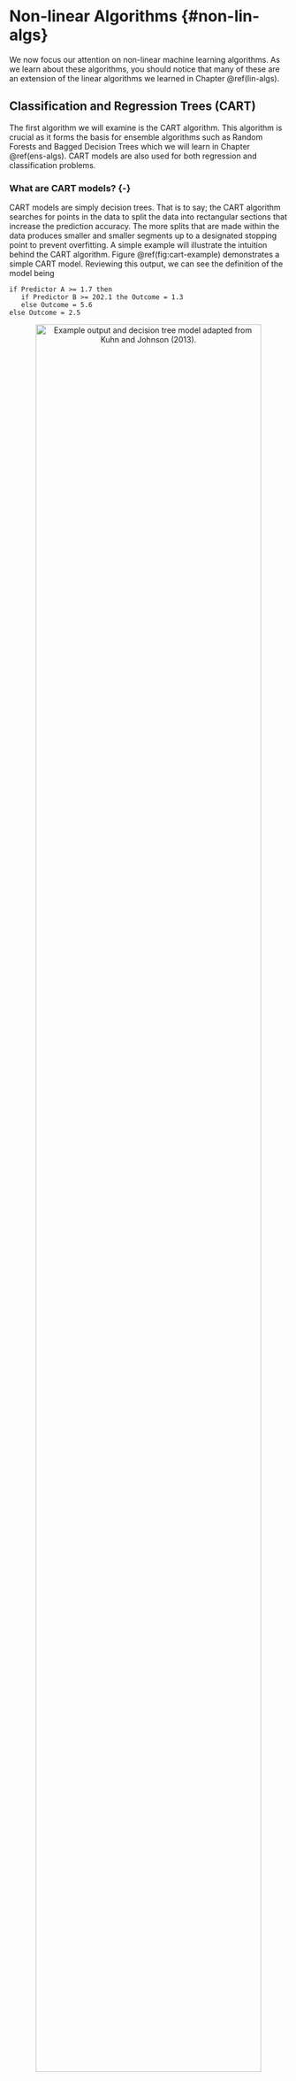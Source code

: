 # Non-linear Algorithms {#non-lin-algs}

We now focus our attention on non-linear machine learning algorithms. As we learn about these algorithms, you should notice that many of these are an extension of the linear algorithms we learned in Chapter \@ref(lin-algs).  

## Classification and Regression Trees (CART)

The first algorithm we will examine is the CART algorithm. This algorithm is crucial as it forms the basis for ensemble algorithms such as Random Forests and Bagged Decision Trees which we will learn in Chapter \@ref(ens-algs). CART models are also used for both regression and classification problems. 

### What are CART models? {-}

CART models are simply decision trees. That is to say; the CART algorithm searches for points in the data to split the data into rectangular sections that increase the prediction accuracy. The more splits that are made within the data produces smaller and smaller segments up to a designated stopping point to prevent overfitting. A simple example will illustrate the intuition behind the CART algorithm.  Figure \@ref(fig:cart-example) demonstrates a simple CART model. Reviewing this output, we can see the definition of the model being

```
if Predictor A >= 1.7 then
   if Predictor B >= 202.1 the Outcome = 1.3
   else Outcome = 5.6
else Outcome = 2.5
```

<div class="figure" style="text-align: center">
<img src="img/cart-example.png" alt="Example output and decision tree model adapted from Kuhn and Johnson (2013)." width="90%" />
<p class="caption">(\#fig:cart-example)Example output and decision tree model adapted from Kuhn and Johnson (2013).</p>
</div>

Using the above decision algorithm, we can make future predictions based on the split values of Predictor A and B. 

### How does a CART model learn from data? {-}

#### Regression Trees {-}

For regression trees, CART models search through all the data points for each predictor to determine the optimal split point that partitions the data into two groups and the sum of squared errors (SSE) is the lowest possible value for that split. In the previous example, that value was 1.7 for Predictor A. From that first split; the method is repeated within each new region until the model reaches a designated stopping point, for instance, $n < 20$ data points in any new region. 


\[
SSE\ =\ \sum_{i\in S_1}^{ }\left(y_i-\overline{y_1}\right)^2\ +\ \sum_{i\in S_2}^{ }\left(y_i-\overline{y_2}\right)^2
\]


#### Classification Trees {-}

A frequently used measure for classification trees is the GINI index and is computed by

\[
G\ =\ \sum_{k=1}^Kp_k\times\left(1-p_k\right)
\]

where $p_k$ is the classification probability of the $k$th class. The optimal split point search process is similar to the regression method, except now the algorithm searches for the best split point based on the lowest Gini index indicating the purest node for that split. In this case, purity refers to a node having more of one particular class than another. 

#### Two-class Example {-}
To illustrate how to compute the Gini index, we will walk through a simple two-class example. The first step is to sort the sample based on the predictor values and then find the midpoint of the optimal split point. This split would create a contingency table like the one below. For this table, $n_{11}$ is the proportion of sample observations that are in group 1(samples that are greater than the split value) class 1. The same logic follows for the other three split values. The bold-faced values are the sub-totals of the split groups and the classifications. 


                        Class1                      Class2
--------------  -----------------------  -----------------------  ---------------------------
$>$ split          $n_{11}$               $n_{12}$                 $\mathbf{n_{>split}}$ 
$\leq$ split       $n_{21}$               $n_{22}$                 $\mathbf{n_{\leq split}}$
                 $\mathbf{n_{class1}}$    $\mathbf{n_{class2}}$    $\mathbf{n}$
---------------------------------------------------------------------------------------------

Before the split, the initial Gini index is 

\[G = 2\left(\frac{n_{class1}}{n}\right)\left(\frac{n_{class2}}{n}\right)\]. 

After the split, the Gini index changes to

\[
\begin{align}
G &=\ 2\left[\left(\frac{n_{11}}{n_{>split}}\right)\left(\frac{n_{12}}{n_{>split}}\right)\left(\frac{n_{>split}}{n}\right)\ +\ \left(\frac{n_{21}}{n_{\leq split}}\right)\left(\frac{n_{22}}{n_{\leq split}}\right)\left(\frac{n_{\leq split}}{n}\right)\right]\\
&=\ 2\left[\left(\frac{n_{11}}{n}\right)\left(\frac{n_{12}}{n_{>split}}\right)\ +\ \left(\frac{n_{21}}{n}\right)\left(\frac{n_{22}}{n_{\leq split}}\right)\right]
\end{align}
\]

We can see from the above equation that the Gini index now depends upon the proportion of samples of each class within a region that is weighted by the proportion of sample points in each split group. We compare the new Gini index value to the previous value of the Gini index.  If the new value is smaller than the previous value, the model makes the split the proposed split otherwise. 

Another frequently used method is the Information (Entropy) index and is calculated by

\[
I =\ \sum_{k=1}^{K}-p_klog_2\left(p_k\right)
\]

Similar to the Gini index for K = 2 classes, the information before a split is

\[
I(\text{before split}) = -\left[\frac{n_{class1}}{n}\ \times log_2\left(\frac{n_{class1}}{n}\right)\right]\ - \left[\frac{n_{class2}}{n}\ \times log_2\left(\frac{n_{class2}}{n}\right)\right]
\]

To determine how well a split improved the model, we will compute the information gain statistic. An increase in gain is an advantage, and a decrease in gain is a disadvantage. The calculation of gain is

\[
gain(\text{split}) =\ I(\text{before split})\ -\ I(\text{after split})
\]

To calculate the information index after the split, do the following

\[
\begin{align}
I(>split) &=\ -\left[\frac{n_{11}}{n_{>split}}\ \times\ log_2\left(\frac{n_{11}}{n_{>split}}\right)\right]\ - \left[\frac{n_{12}}{n_{>split}}\ \times\ log_2\left(\frac{n_{12}}{n_{>split}}\right)\right]\\
I(\leq split) &=\ -\left[\frac{n_{21}}{n_{\leq split}}\ \times\ log_2\left(\frac{n_{21}}{n_{\leq split}}\right)\right]\ - \left[\frac{n_{22}}{n_{\leq split}}\ \times\ log_2\left(\frac{n_{22}}{n_{\leq split}}\right)\right]\\ 
I(\text{after split}) &=\ \frac{n_{>split}}{n}\ I(>split)\ +\ \frac{n_{\leq split}}{n}\ I(\leq split)
\end{align}
\]

##### Gini Example {-}
We will now work through an example problem using the Gini index. Figure \@ref(fig:gini-example) shows the results of predicted classes with regions for a two-class model. There are a total of 208 observations: 111 observations for Class 1 and 97 observations for Class 2. Using this information, we can compute the Gini index before any splits.


```r
n_obs <- 208
n_class_one <- 111
n_class_two <- 97
gini_before <- 2 * (n_class_one/n_obs) * (n_class_two/n_obs)
```

Based on the above calculation the pre-split Gini index is 0.498. 

<div class="figure" style="text-align: center">
<img src="img/applied-pred-Ch14Fig01.png" alt="Example classification model results." width="90%" />
<p class="caption">(\#fig:gini-example)Example classification model results.</p>
</div>


The contingency table for Predictor B of the above figure is below. Using this information, we can compute the post-split Gini index 

                  Class1     Class2
--------------  ---------- ----------
$B > 0.197$         91         30
$B \leq 0.197$      20         67
-------------------------------------


```r
n11 <- 91; n12 <- 30; n21 <- 20; n22 <- 67;
n_group_one <- 121; n_group_two <- 87;
group_one_prop <- (n11/n_obs)*(n12/n_group_one)
group_two_prop <- (n21/n_obs)*(n22/n_group_two)
gini_after <- 2 * sum(group_one_prop,group_two_prop)
```

The final Gini index post-split is now 0.365 which indicates an improvement in classification purity. We can also observe that any value $\leq 0.197$ will receive a classification of 2 and a classification of 1 otherwise with regards to this particular split point. 

### Pre-processing requirements? {-}

CART models do not require any special pre-processing of the data, but you can center and scale values based on skewness and other factors.

### Practical Exerecise

#### Libraries{-}
This exercise will use the ``AppliedPredictiveModeling``, ``rpart``, ``caret``, and ``partykit`` packages.


```r
library(AppliedPredictiveModeling)
library(rpart)
library(caret)
library(partykit)
library(mlbench)
library(kernlab)
```

#### Regression Tree {-}

##### Data {-}
For this exercise, we will use the solubility dataset described in @kuhn2013applied. In short, the features of this dataset are:

* 208 binary "fingerprints" that indicate the presence or absence of a particular chemical sub-structure; 
* 16 count descriptors (such as the number of bonds or the number of Bromine atoms);
* 4 continuous descriptors (such as molecular weight or surface area) [@kuhn2014package]. 

The authors centered and scaled the data to account for skewness. The target variable is a vector of log10 solubility values. The goal of this exercise is to predict the solubility value based on the set of features. Below is a view of some of the features and target values


```r
data(solubility)
str(solTrainXtrans[,c(1:10,209:228)])
```

```
## 'data.frame':	951 obs. of  30 variables:
##  $ FP001            : int  0 0 1 0 0 1 0 1 1 1 ...
##  $ FP002            : int  1 1 1 0 0 0 1 0 0 1 ...
##  $ FP003            : int  0 0 1 1 1 1 0 1 1 1 ...
##  $ FP004            : int  0 1 1 0 1 1 1 1 1 1 ...
##  $ FP005            : int  1 1 1 0 1 0 1 0 0 1 ...
##  $ FP006            : int  0 1 0 0 1 0 0 0 1 1 ...
##  $ FP007            : int  0 1 0 1 0 0 0 1 1 1 ...
##  $ FP008            : int  1 1 1 0 0 0 1 0 0 0 ...
##  $ FP009            : int  0 0 0 0 1 1 1 0 1 0 ...
##  $ FP010            : int  0 0 1 0 0 0 0 0 0 0 ...
##  $ MolWeight        : num  5.34 5.9 5.33 4.92 5.44 ...
##  $ NumAtoms         : num  3.37 3.91 3.53 3.3 3.47 ...
##  $ NumNonHAtoms     : num  2.83 3.3 2.77 2.4 2.77 ...
##  $ NumBonds         : num  3.43 3.97 3.53 3.3 3.47 ...
##  $ NumNonHBonds     : num  4.01 4.87 3.71 3.08 3.71 ...
##  $ NumMultBonds     : num  5.26 4.68 3.24 1.38 2.94 ...
##  $ NumRotBonds      : num  0 1.609 1.609 0.693 1.792 ...
##  $ NumDblBonds      : num  0 0 0.567 0.805 0 ...
##  $ NumAromaticBonds : num  2.83 2.56 1.95 0 1.95 ...
##  $ NumHydrogen      : num  3.86 5.32 4.73 4.47 4.47 ...
##  $ NumCarbon        : num  4.18 5.09 4.02 3.51 3.32 ...
##  $ NumNitrogen      : num  0.585 0.642 0 0 0.694 ...
##  $ NumOxygen        : num  0 0.693 1.099 0 0 ...
##  $ NumSulfer        : num  0 0.375 0 0 0 0.375 0 0 0 0 ...
##  $ NumChlorine      : num  0 0 0 0 0.375 ...
##  $ NumHalogen       : num  0 0 0 0 0.375 ...
##  $ NumRings         : num  1.386 1.609 0.693 0.693 0.693 ...
##  $ HydrophilicFactor: num  -1.607 -0.441 -0.385 -2.373 -0.071 ...
##  $ SurfaceArea1     : num  6.81 9.75 8.25 0 9.91 ...
##  $ SurfaceArea2     : num  6.81 12.03 8.25 0 9.91 ...
```

```r
str(solTrainY)
```

```
##  num [1:951] -3.97 -3.98 -3.99 -4 -4.06 -4.08 -4.08 -4.1 -4.1 -4.11 ...
```

##### Create and Analyze Regression Tree {-}

The ``rpart()`` function in `R` is a widely used method for computing trees using the CART method, and we will use this function. Another package ``party`` uses the [conditional inference framework](https://stats.stackexchange.com/questions/12140/conditional-inference-trees-vs-traditional-decision-trees) to form its trees.


```r
set.seed(100)
rpartTune <- train(solTrainXtrans, solTrainY,
                   method = "rpart2",
                   tuneLength = 10,
                   trControl= trainControl(method = "cv")
                   )
rpartTune$results
```

```
##    maxdepth     RMSE  Rsquared       MAE     RMSESD RsquaredSD      MAESD
## 1         1 1.617667 0.3745252 1.2657915 0.11511437 0.05777279 0.08191460
## 2         2 1.433114 0.5067404 1.1326186 0.07599686 0.04909341 0.04940391
## 3         3 1.357672 0.5568291 1.0657348 0.07354389 0.05231774 0.06091190
## 4         4 1.263596 0.6166997 0.9974476 0.10201869 0.05547696 0.07947602
## 5         5 1.192831 0.6581800 0.9429124 0.11324197 0.05669830 0.08594278
## 6         6 1.142654 0.6853056 0.9009065 0.10585813 0.05990671 0.08607556
## 7         7 1.111858 0.7020728 0.8707216 0.10580483 0.06389863 0.08126706
## 8         8 1.094535 0.7110088 0.8545809 0.11400541 0.06474333 0.09512021
## 9         9 1.091880 0.7116190 0.8465921 0.11938842 0.06737339 0.10068304
## 10       10 1.068799 0.7236716 0.8232469 0.12842861 0.07102897 0.10641491
```

```r
#Build the initial model

training_data <- data.frame(cbind(solTrainXtrans,solTrainY))
training_model <- rpart(solTrainY ~., data = training_data,
                    control = rpart.control(maxdepth = 10))

#Examine the tree complexity
plotcp(training_model)
```

<img src="03-Non-Linear-Algorithms_files/figure-html/cart-tree-calc-1.png" width="672" />

```r
training_model$cptable
```

```
##            CP nsplit rel error    xerror       xstd
## 1  0.37300506      0 1.0000000 1.0010223 0.05357024
## 2  0.13770014      1 0.6269949 0.6314019 0.03143820
## 3  0.06971510      2 0.4892948 0.4945930 0.02321245
## 4  0.06180269      3 0.4195797 0.4434574 0.02133679
## 5  0.04729111      4 0.3577770 0.3838988 0.01904376
## 6  0.02650301      5 0.3104859 0.3514391 0.01837681
## 7  0.01789274      6 0.2839829 0.3062709 0.01570413
## 8  0.01553523      7 0.2660901 0.2989517 0.01566820
## 9  0.01178134      8 0.2505549 0.2910022 0.01551438
## 10 0.01150195      9 0.2387736 0.2879867 0.01543448
## 11 0.01000000     10 0.2272716 0.2761810 0.01525549
```

```r
#Add min(xerror+xstd) and find the smallest tree w/xerror < min(xerror+xstd)
which(training_model$cptable[,4] < min(training_model$cptable[,4]+training_model$cptable[,5]))
```

```
##  9 10 11 
##  9 10 11
```

```r
#Prune the tree
training_model <- rpart(solTrainY ~., data = training_data,
                    cp = .014)
model_tree <- as.party
```

Figure \@ref(fig:cart-plot) displays the final results that we can use for interpretation of the model. To create the plot just use the code ``plot(model_tree)``. You could also use the ``prp`` function from the ``rpart.plot`` package. Using that package the ``prp`` plot would be 

``prp(training_model,type=4,extra=106,box.col = c("#deebf7","#fff7bc")[training_model$frame$yval],cex = 0.6)``

<div class="figure" style="text-align: center">
<img src="img/final-cart-plot.png" alt="Final CART model regression results." width="90%" />
<p class="caption">(\#fig:cart-plot)Final CART model regression results.</p>
</div>

#### Classification Tree {-}

For this exercise, we will use the ``PimaIndianDiabetes2`` data from the ``mlbench`` package based on the dataset from the [UCI Machine Learning Repository](https://archive.ics.uci.edu/ml/datasets/pima+indians+diabetes). Click the link for a description of the dataset. In this exercise, we will build a classification tree that will classify a person as "pos" or "neg" for diabetes from a set of input features based on personal characteristics. 

##### Data {-}

I already created a training and test dataset from the original data. There are some missing values, so we will only use the complete cases for this example since the algorithms won't work with missing data. 


```r
pima_train <- read.csv("data/pima-train.csv",header=TRUE)
pima_train <- pima_train[complete.cases(pima_train),]
str(pima_train)
```

```
## 'data.frame':	311 obs. of  9 variables:
##  $ pregnant: int  1 0 2 5 0 1 1 3 11 10 ...
##  $ glucose : int  89 137 197 166 118 103 115 126 143 125 ...
##  $ pressure: int  66 40 70 72 84 30 70 88 94 70 ...
##  $ triceps : int  23 35 45 19 47 38 30 41 33 26 ...
##  $ insulin : int  94 168 543 175 230 83 96 235 146 115 ...
##  $ mass    : num  28.1 43.1 30.5 25.8 45.8 43.3 34.6 39.3 36.6 31.1 ...
##  $ pedigree: num  0.167 2.288 0.158 0.587 0.551 ...
##  $ age     : int  21 33 53 51 31 33 32 27 51 41 ...
##  $ diabetes: Factor w/ 2 levels "neg","pos": 1 2 2 2 2 1 2 1 2 2 ...
```

##### Create and Analyze Classification Tree {-}


```r
#Gini Index
set.seed(33)
train_ctrl <- trainControl(method = "repeatedcv", number = 10, repeats = 3)
gini_tune <- train(as.factor(diabetes) ~., data = pima_train, method = "rpart",
                   trControl=train_ctrl,
                   tuneLength = 10, 
                   parms=list(split='gini'))
gini_tune
```

```
## CART 
## 
## 311 samples
##   8 predictor
##   2 classes: 'neg', 'pos' 
## 
## No pre-processing
## Resampling: Cross-Validated (10 fold, repeated 3 times) 
## Summary of sample sizes: 280, 280, 280, 280, 280, 280, ... 
## Resampling results across tuning parameters:
## 
##   cp          Accuracy   Kappa    
##   0.00000000  0.7790703  0.4994923
##   0.03219107  0.7740995  0.4937550
##   0.06438214  0.7699731  0.4670725
##   0.09657321  0.7580735  0.4369132
##   0.12876428  0.7591151  0.4401497
##   0.16095535  0.7410013  0.4188441
##   0.19314642  0.7420430  0.4219648
##   0.22533749  0.7420430  0.4219648
##   0.25752856  0.7420430  0.4219648
##   0.28971963  0.7150448  0.3111903
## 
## Accuracy was used to select the optimal model using the largest value.
## The final value used for the model was cp = 0.
```

```r
pima_gini_model <- rpart(as.factor(diabetes) ~., data = pima_train,
                    cp = .004)
pima_gini_tree <- as.party(pima_gini_model)

#Information Index
set.seed(33)
info_tune <- train(as.factor(diabetes) ~., data = pima_train, method = "rpart",
                   trControl=train_ctrl,
                   tuneLength = 10, 
                   parms=list(split='information'))
info_tune
```

```
## CART 
## 
## 311 samples
##   8 predictor
##   2 classes: 'neg', 'pos' 
## 
## No pre-processing
## Resampling: Cross-Validated (10 fold, repeated 3 times) 
## Summary of sample sizes: 280, 280, 280, 280, 280, 280, ... 
## Resampling results across tuning parameters:
## 
##   cp          Accuracy   Kappa    
##   0.00000000  0.7768907  0.5019724
##   0.03219107  0.7720542  0.4896788
##   0.06438214  0.7731340  0.4906999
##   0.09657321  0.7430847  0.4352926
##   0.12876428  0.7441263  0.4385291
##   0.16095535  0.7366644  0.4268724
##   0.19314642  0.7377061  0.4299930
##   0.22533749  0.7377061  0.4299930
##   0.25752856  0.7377061  0.4299930
##   0.28971963  0.6912097  0.2398796
## 
## Accuracy was used to select the optimal model using the largest value.
## The final value used for the model was cp = 0.
```

```r
pima_info_model <- rpart(as.factor(diabetes)~., data = pima_train,
                         cp = .004)
pima_info_tree <- as.party(pima_info_model)
```

 

<div class="figure" style="text-align: center">
<img src="img/cart-gini-example.png" alt="Gini Index CART model classification results." width="90%" />
<p class="caption">(\#fig:cart-gini-plot)Gini Index CART model classification results.</p>
</div>

<div class="figure" style="text-align: center">
<img src="img/cart-info-example.png" alt="Information Index CART model classification results." width="90%" />
<p class="caption">(\#fig:cart-info-plot)Information Index CART model classification results.</p>
</div>

## Naive Bayes

Recall Baye's Theorem from Chapter \@ref(lin-algs)

\[
\Pr\left(Y\ =\ k\ |X\right)\ =\ \frac{P\left(X|Y\ =\ k\right)P\left(Y\right)}{P\left(X\right)}
\]

where we want to answer the question "what is the probability of a particular target classification given the observed features?"

Upon calculating the posterior probability for each classification, you can then select the classification with the highest probability. In the literature, this calculation is the maximum a posteriori (MAP), and we find it by

\[
\begin{align}
MAP(Y) &=\ max\left(P(Y \vert X\right)\\
&=\ max\left(\frac{P\left(X|Y\ =\ k\right)P\left(Y\right)}{P\left(X\right)}\right)\\
&=\ max\left(P\left(X|Y\ =\ k\right)P\left(Y\right)\right)
\end{align}
\]

We can ignore the denominator of the original equation because the $P(X)$ is a constant for terms. Also, the reason why this method is called Naive Bayes is that the features are assumed to be independent. To put it another way, instead of computing $P(x_1,x_2,\dots,x_p\ \vert Y)$, the independence assumption simplifies this calculation to
 
\[
P\left(X\vert Y\ =\ k\right) = \prod_{j=1}^{P}P\left(X \vert Y\ = k\right)
\]

Another aspect of the Naive Bayes method is the distribution of the features. A Gaussian distribution will be used for continuous features, and kern density estimates for discrete features. 

### Practical Exerecise

We will use the Pima data for this exercise.

#### Naive Bayes Model {-}
We will use the ``naiveBayes`` function from the ``klaR`` package along with the ``caret`` package. 


```r
set.seed(33)
library(klaR)
nb_tune <- train(as.factor(diabetes) ~ ., 
         data=pima_train,
         method = "nb",
         trControl = trainControl(method="none"),
         tuneGrid = data.frame(fL=0, usekernel=FALSE, adjust=1))
nb_preds <- predict(nb_tune,pima_train,type = "raw")
confusionMatrix(nb_preds,as.factor(pima_train$diabetes))
```

```
## Confusion Matrix and Statistics
## 
##           Reference
## Prediction neg pos
##        neg 169  35
##        pos  35  72
##                                           
##                Accuracy : 0.7749          
##                  95% CI : (0.7244, 0.8201)
##     No Information Rate : 0.6559          
##     P-Value [Acc > NIR] : 3.352e-06       
##                                           
##                   Kappa : 0.5013          
##  Mcnemar's Test P-Value : 1               
##                                           
##             Sensitivity : 0.8284          
##             Specificity : 0.6729          
##          Pos Pred Value : 0.8284          
##          Neg Pred Value : 0.6729          
##              Prevalence : 0.6559          
##          Detection Rate : 0.5434          
##    Detection Prevalence : 0.6559          
##       Balanced Accuracy : 0.7507          
##                                           
##        'Positive' Class : neg             
## 
```

## k-Nearest Neigbors

The basic idea of the $k$-nearest neighbors (KNN) algorithm is to create a distance matrix of the all the feature variables and choose the $k$ most adjacent data points closest to an evaluated point. Since KNN uses the entire dataset, no learning is necessary from the algorithm. The primary choice of the modeler is what decision metric to use. The primary parameter used is a variation of the Minkowski distance metric. You can compute this metric by

\[
\left(\sum_{i=1}^{P}\vert x_{ai} - x_{bi} \vert^q\right)^\frac{1}{q}
\]

where $\mathbf{x_a}$ and $\mathbf{x_b}$ are two sample points in the dataset. When $q\ =\ 1$ this distance metric is the Manhattan (city-block) distance, and when $q\ =\ 2$ this distance is the Euclidean distance. You will use Euclidean distance for continuous predictors and Manhattan distance for categorical or binary predictors. 

### Curse of Dimensionality {-}

Just like other machine learning methods the KNN method has its disadvantages. One disadvantage deals with high dimensional data. In essence, distances in higher dimensions are larger which ultimately mean that similar points are not necessarily local to each other. Figure \@ref(fig:knn-curse) demonstrates this problem. The figure on the left shows a unit hypercube with a sub-cube that captures a fraction of the data of the original hypercube. The sub-figure on the right shows how much of the range of each coordinate you need to capture within the sub-cube. For instance, if you want to capture 10% of the data, you will need to capture 80% of the range of coordinates for a 10-dimension dataset. This percentage increases exponentially with additional dimensions. 

<div class="figure" style="text-align: center">
<img src="img/knn-curse.png" alt="Illustration of dimensionality curse adapted from Hastie, Tibshirani, and Friedman (2009." width="90%" />
<p class="caption">(\#fig:knn-curse)Illustration of dimensionality curse adapted from Hastie, Tibshirani, and Friedman (2009.</p>
</div>

### Practical Exerecise

#### Regression {-}

##### Data {-}
We will use the solubility data for this exercise.


```r
knn_data <- solTrainXtrans[,-nearZeroVar(solTrainXtrans)]
```

##### Create the model {-}

```r
set.seed(100)
knn_reg_model <- train(knn_data,
                       solTrainY,
                       method = "knn",
                       #Center and scaling will occur for new predictors
                       preProc = c("center", "scale"),
                       tuneGrid = data.frame(.k = 1:20),
                       trControl = trainControl(method = "cv")
                       )
knn_reg_model$finalModel
```

```
## 4-nearest neighbor regression model
```

The final model selected was a model based on a value of $k\ =\ 4$. Figure \@ref(fig:knn-reg-plot) shows graphically why this model was the best of the 20 analyzed. 

<div class="figure" style="text-align: center">
<img src="img/knn-reg-plot.png" alt="Plots of RMSE and RSquared for values of k." width="90%" />
<p class="caption">(\#fig:knn-reg-plot)Plots of RMSE and RSquared for values of k.</p>
</div>

#### Classification {-}
We will again use the Pima data.


```r
set.seed(202)
pima_knn <- train(as.factor(diabetes)~.,
                  data = pima_train,
                  method = "knn",
                  metric = "ROC",
                  preProc = c("center", "scale"),
                  tuneGrid = data.frame(.k=1:50),
                  trControl = trainControl(method = "cv",
                                           classProbs = TRUE,
                                           summaryFunction = twoClassSummary))
pima_knn
```

```
## k-Nearest Neighbors 
## 
## 311 samples
##   8 predictor
##   2 classes: 'neg', 'pos' 
## 
## Pre-processing: centered (8), scaled (8) 
## Resampling: Cross-Validated (10 fold) 
## Summary of sample sizes: 280, 281, 280, 279, 280, 281, ... 
## Resampling results across tuning parameters:
## 
##   k   ROC        Sens       Spec     
##    1  0.6758874  0.7990476  0.5527273
##    2  0.7472781  0.7840476  0.5318182
##    3  0.7854405  0.8530952  0.5327273
##    4  0.7962013  0.8435714  0.5709091
##    5  0.7963950  0.8585714  0.5700000
##    6  0.7987013  0.8733333  0.5800000
##    7  0.8115682  0.8785714  0.5681818
##    8  0.8184437  0.8978571  0.5218182
##    9  0.8219935  0.8926190  0.5045455
##   10  0.8193268  0.8926190  0.5127273
##   11  0.8269091  0.8780952  0.5318182
##   12  0.8344470  0.8876190  0.4945455
##   13  0.8369232  0.8973810  0.4936364
##   14  0.8384621  0.8971429  0.4745455
##   15  0.8404080  0.8976190  0.4936364
##   16  0.8378268  0.8973810  0.5036364
##   17  0.8421396  0.9121429  0.4663636
##   18  0.8384405  0.9119048  0.4745455
##   19  0.8382392  0.9019048  0.4745455
##   20  0.8325335  0.9019048  0.4936364
##   21  0.8388268  0.9119048  0.5018182
##   22  0.8414740  0.9119048  0.4845455
##   23  0.8419794  0.9166667  0.4836364
##   24  0.8454058  0.9169048  0.4836364
##   25  0.8452814  0.9169048  0.4636364
##   26  0.8434935  0.9169048  0.4563636
##   27  0.8491331  0.9216667  0.4554545
##   28  0.8474957  0.9314286  0.4645455
##   29  0.8446385  0.9216667  0.4363636
##   30  0.8437154  0.9266667  0.4363636
##   31  0.8392987  0.9266667  0.4263636
##   32  0.8399816  0.9216667  0.4272727
##   33  0.8390368  0.9266667  0.4272727
##   34  0.8381483  0.9266667  0.4190909
##   35  0.8404892  0.9316667  0.4281818
##   36  0.8392532  0.9316667  0.4381818
##   37  0.8412446  0.9269048  0.4281818
##   38  0.8404448  0.9319048  0.4281818
##   39  0.8436937  0.9466667  0.4281818
##   40  0.8449589  0.9416667  0.4281818
##   41  0.8423431  0.9366667  0.4381818
##   42  0.8405693  0.9366667  0.4372727
##   43  0.8415855  0.9464286  0.4372727
##   44  0.8449123  0.9561905  0.4463636
##   45  0.8451190  0.9511905  0.4281818
##   46  0.8455054  0.9416667  0.4372727
##   47  0.8452846  0.9464286  0.4281818
##   48  0.8459361  0.9464286  0.4372727
##   49  0.8466537  0.9414286  0.4181818
##   50  0.8445725  0.9514286  0.4090909
## 
## ROC was used to select the optimal model using the largest value.
## The final value used for the model was k = 27.
```

```r
pima_knn$finalModel
```

```
## 27-nearest neighbor model
## Training set outcome distribution:
## 
## neg pos 
## 204 107
```


The final model was computed from a total of $k\ =\ 27$ neighbors and a comparison of the ROC metric for each neighbor is shown in Figure \@ref(fig:knn-class-plot).

<div class="figure" style="text-align: center">
<img src="img/knn-class-plot.png" alt="Receiver-Operator Characteristic (ROC) curve results." width="90%" />
<p class="caption">(\#fig:knn-class-plot)Receiver-Operator Characteristic (ROC) curve results.</p>
</div>

#### Exercise {-}
Create a new KNN model using only three predictor variables for the Pima data and compare those results to the current KNN model. Use the plot from the regression tree as a guide to determine which variables to choose. 

## Support Vector Machines

Support vector machines (SVM) started as a method for classification, but has extensions for regression as well. The goal of using SVM is to compute a regression line or decision boundary. 

### Regression {-}

For regression, the SVM seeks to minimize the cost function

\[
Cost\sum_{i=1}^nL_\epsilon \left(y_i - \hat{y_i}\right)\ +\ \sum_{j=1}^{P}\beta_{j}^2 
\]

where $Cost$ is the residual cost penalty and $L_\epsilon (\cdot)$ is the margin threshold.

Furthermore, we transform the prediction equation for $\hat{y}$ to

\[
\begin{align}
\hat{y} &=\ \beta_0\ +\ \beta_1u_1\ +\ \dots\ +\ \beta_pu_p\\
&=\ \beta_0\ +\ \sum_{j=1}^{P}\beta_ju_j\\
&=\ \beta_0\ +\ \sum_{j=1}^{P}\sum_{i=1}^{n}\alpha_ix_{ij}u_j\\
&=\ \beta_0\ +\ \sum_{i=1}^{n}\alpha_i\left(\sum_{j=1}^{P}x_{ij}u_j\right)
\end{align}
\]

where $\alpha_i$ is an unkown parameter estimated by the SVM algorithm. We can generalize the above equation for $\hat{y}$ even further to matrix form with

\[
f(u) = \beta_0\ +\ \sum_{i=1}^{n}\alpha_iK\left(x_i,\mathbf{u}\right)
\]

where $K\left(\cdot\right)$ is a kernel function. For SVM, there are a few models to choose for the kernel function to encompass linear and nonlinear functions of the predictors. The most common kernel functions are

\[
\begin{align}
\text{linear} &=\ x_i^{T}\mathbf{u}\\
\text{polynomial} &=\ \left(\phi(x^T\mathbf{u})\ +\ 1\right)^{degree}\\
\text{radial basis function} &=\ e^{\left(-\sigma\vert\vert x\ -\ \mathbf{u} \vert\vert^2\right)}\\
\text{hyperbolic tangent} &=\ tanh\left(\phi(x^T\mathbf{u})\ +\ 1\right)
\end{align}
\]


To demonstrate why you would use SVM for some regression situations, examine Figure \@ref(fig:svm-regress) below. The top of the figure shows a comparison of a simple linear regression model using least squares and SVM. The item to notice in this plot is the outlier at the top left of the plot. You will notice that the least squares model is more sensitive to this value, while SVM is not. The middle plot shows the relationship of the residuals to the predictive values. What is important to note with this plot is that the grey points are values that contributed to the regression line estimation, which the values shown by the red crosses did not contribute. This is because these non-contributing values are within the $\pm\ \epsilon\ =\ 0.01$ threshold set by the modeler. We explain why this happens in a little bit. The bottom plot shows a nonlinear application of SVM to a sine wave model. Again, there are outlier values in the bottom left of the plot and the least squqres method is more sensitive to these values than SVM. The reason for this is because least squares and other regression models like logistic regression are more global in their behavior, while SVM uses more local contributions from the data for its estimations. 

<div class="figure" style="text-align: center">
<img src="img/applied-pred-Ch7Fig07.png" alt="Example SVM regressions compared to least squares adapted from Kuhn and Johnson (2013)" width="90%" />
<p class="caption">(\#fig:svm-regress)Example SVM regressions compared to least squares adapted from Kuhn and Johnson (2013)</p>
</div>


As we stated previously, the samples that contribute to the calcluation of the regression curve, also called suppprt vectors, are the samples  outside of the $\epsilon$ threshold. At first, this finding may seem counterintutive, so examining Figure \@ref(fig:svm-res-models) could help with building an intuition for this. Specifically looking at the bottom right model, we can see that the residuals that are within the $\epsilon$ threshold are in fact zero and all other residuals contribute linearly to the regression equation.  

<div class="figure" style="text-align: center">
<img src="img/applied-pred-Ch7Fig06.png" alt="Plots of various contributions to the regression line of model residuals adapted from Kuhn and Johnson (2013)" width="90%" />
<p class="caption">(\#fig:svm-res-models)Plots of various contributions to the regression line of model residuals adapted from Kuhn and Johnson (2013)</p>
</div>

### Classification {-}

For the classification version of SVM, we want to compute an optimal decision boundary between seperable and non-seperable classes or categories. Figure \@ref(fig:svm-example) shows how SVM attempts to solve this problem. On the left, you will notice two seperable classes with infinite classification boundaries. On the right, is how SVM solves this problem. Specifically a boundary called the maximum margin classifier is computed. What's special about this boundary is that the boundary itself(solid black line) has margins that are set to the closets points for each class. The result of this is that now, unlike the regression model, samples that are closest to the boundary contribute to the classification model and those that are furtheest away from the boundary do not contribute at all. The equations for the classification version of SVM are similar to the regression equations. 

The general decision boundary equation is 

\[
D(u) = \beta_0\ +\ \sum_{i=1}^{n}y_i\alpha_iK(x_i,\mathbf{u})
\]

The key thing to notice is how the classification equation now includes the actual class of $y_i$ which is usally a value of -1 or 1. 

The kernel functions are

\[
\begin{align}
\text{linear} &=\ x_i^{T}\mathbf{u}\\
\text{polynomial} &=\ \left(scale(x^T\mathbf{u})\ +\ 1\right)^{degree}\\
\text{radial basis function} &=\ e^{\left(-\sigma\vert\vert x\ -\ \mathbf{u} \vert\vert^2\right)}\\
\text{hyperbolic tangent} &=\ tanh\left(scale(x^T\mathbf{u})\ +\ 1\right)
\end{align}
\]
\]

<div class="figure" style="text-align: center">
<img src="img/applied-pred-Ch13Fig09.png" alt="Datasets with separable classes adapted from Kuhn and Johnson (2013)" width="90%" />
<p class="caption">(\#fig:svm-example)Datasets with separable classes adapted from Kuhn and Johnson (2013)</p>
</div>

### Optimizaton Forumulation {-}

Ultimately, both the regression and classification equations are reformulated into a quadratic programming problem. While it is beyond the scope of this lesson to detail this formulation, the reader should review @friedman2001elements, specifically the section discussing SVMs. What's key to understanding this formulation is that the tuning of the SVM depends primarily on the cost parameter when estimating other parameters.  

### Practical Exerecise

#### Regression {-}

##### Data {-}
We will use the solubility data for this portion.

##### Model {-}


```r
set.seed(33)
solubility_svm <- train(solTrainXtrans, solTrainY,
                        method = "svmRadial",
                        preProc = c("center", "scale"),
                        tuneLength = 14,
                        trControl = trainControl(method = "cv"))
solubility_svm
```

```
## Support Vector Machines with Radial Basis Function Kernel 
## 
## 951 samples
## 228 predictors
## 
## Pre-processing: centered (228), scaled (228) 
## Resampling: Cross-Validated (10 fold) 
## Summary of sample sizes: 855, 856, 855, 855, 858, 857, ... 
## Resampling results across tuning parameters:
## 
##   C        RMSE       Rsquared   MAE      
##      0.25  0.8014848  0.8681906  0.6039660
##      0.50  0.7102286  0.8890663  0.5327464
##      1.00  0.6613592  0.9000814  0.4934836
##      2.00  0.6314286  0.9066489  0.4684522
##      4.00  0.6186151  0.9091987  0.4541152
##      8.00  0.6064508  0.9127569  0.4457087
##     16.00  0.6018292  0.9140239  0.4427055
##     32.00  0.6018878  0.9138726  0.4429424
##     64.00  0.6007705  0.9141895  0.4423807
##    128.00  0.5998743  0.9145279  0.4443426
##    256.00  0.6025174  0.9136982  0.4463239
##    512.00  0.6039626  0.9132093  0.4469188
##   1024.00  0.6042640  0.9131080  0.4474508
##   2048.00  0.6062670  0.9125208  0.4497784
## 
## Tuning parameter 'sigma' was held constant at a value of 0.002740343
## RMSE was used to select the optimal model using the smallest value.
## The final values used for the model were sigma = 0.002740343 and C = 128.
```

```r
solubility_svm$finalModel
```

```
## Support Vector Machine object of class "ksvm" 
## 
## SV type: eps-svr  (regression) 
##  parameter : epsilon = 0.1  cost C = 128 
## 
## Gaussian Radial Basis kernel function. 
##  Hyperparameter : sigma =  0.0027403433192481 
## 
## Number of Support Vectors : 638 
## 
## Objective Function Value : -726.094 
## Training error : 0.009299
```

#### Classification {-}

##### Data {-}

We will us the Pima dataset

##### Model {-}


```r
set.seed(202)
sigmaRange <- sigest(as.factor(diabetes) ~.,data=pima_train)
svmGrid <- expand.grid(.sigma = sigmaRange[1],
                       .C = 2^(seq(-4,4))) 
set.seed(386)
pima_svm <- train(as.factor(diabetes)~.,
                  data = pima_train,
                  method = "svmRadial",
                  metric = "ROC",
                  preProc = c("center","scale"),
                  tuneGrid = svmGrid,
                  fit = FALSE,
                  trControl = trainControl(method = "cv",
                                           classProbs = TRUE,
                                           summaryFunction = twoClassSummary))
pima_svm
```

```
## Support Vector Machines with Radial Basis Function Kernel 
## 
## 311 samples
##   8 predictor
##   2 classes: 'neg', 'pos' 
## 
## Pre-processing: centered (8), scaled (8) 
## Resampling: Cross-Validated (10 fold) 
## Summary of sample sizes: 280, 279, 279, 279, 280, 280, ... 
## Resampling results across tuning parameters:
## 
##   C        ROC        Sens       Spec     
##    0.0625  0.8434134  0.7795238  0.6945455
##    0.1250  0.8434134  0.7842857  0.6945455
##    0.2500  0.8503506  0.8426190  0.6090909
##    0.5000  0.8476623  0.8573810  0.5909091
##    1.0000  0.8478203  0.8678571  0.5727273
##    2.0000  0.8427922  0.8528571  0.5736364
##    4.0000  0.8400390  0.8626190  0.5154545
##    8.0000  0.8388355  0.8828571  0.4872727
##   16.0000  0.8367100  0.9066667  0.4972727
## 
## Tuning parameter 'sigma' was held constant at a value of 0.03176525
## ROC was used to select the optimal model using the largest value.
## The final values used for the model were sigma = 0.03176525 and C = 0.25.
```

```r
pima_svm$finalModel
```

```
## Support Vector Machine object of class "ksvm" 
## 
## SV type: C-svc  (classification) 
##  parameter : cost C = 0.25 
## 
## Gaussian Radial Basis kernel function. 
##  Hyperparameter : sigma =  0.0317652466552473 
## 
## Number of Support Vectors : 197 
## 
## Objective Function Value : -43.388 
## Probability model included.
```


